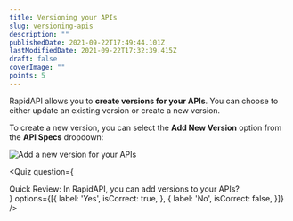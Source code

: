 ```yaml
---
title: Versioning your APIs
slug: versioning-apis
description: ""
publishedDate: 2021-09-22T17:49:44.101Z
lastModifiedDate: 2021-09-22T17:32:39.415Z
draft: false
coverImage: ""
points: 5
---
```


RapidAPI allows you to **create versions for your APIs**. You can choose to either update an existing version or create a new version.

To create a new version, you can select the **Add New Version** option from the **API Specs** dropdown:

![Add a new version for your APIs](https://raw.githubusercontent.com/RapidAPI/DevRel-Stack-Data/dev/learn/courses/rapidapi-hub-provider/images/image9.png)

<Quiz
  question={
    <div><span tw="font-semibold">Quick Review:</span> In RapidAPI, you can add versions to your APIs?</div>
  }
  options={[{
    label: 'Yes',
    isCorrect: true,
  }, {
    label: 'No',
    isCorrect: false,
  }]}
/>
